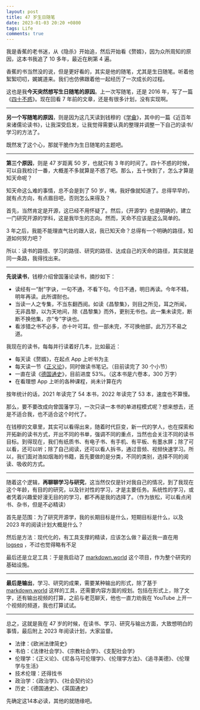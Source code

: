 ```yaml
---
layout: post
title: 47 岁生日随笔
date: 2023-01-03 20:20 +0800
tags: Life
comments: true
---
```


我是香蕉的老书迷，从《隐杀》开始追，然后开始看《赘婿》，因为众所周知的原因，这本书我追了 10 多年，最近在刷第 4 遍。

香蕉的书当然没的说，但是更好看的，其实是他的随笔，尤其是生日随笔。听着他絮絮叨叨，娓娓道来。我们也仿佛跟着他一起经历了一次成长的过程。

这也是我**今天突然想写生日随笔的原因**。上一次写随笔，还是 2016 年，写了一篇《[四十不惑](/dairy/2016/01/03/40-years-old.html)》。现在回看 7 年前的文章，还是有很多计划，没有实现啊。

---

**另一个写随笔的原因**，则是因为这几天读到钱穆的《[学龠](https://book.douban.com/subject/4852587/)》，其中的一篇《近百年来诸儒论读书》，让我深受启发，让我觉得需要认真的整理并调整一下自己的读书/学习的方法了。

既然发了这个心，那就干脆作为生日随笔的主题吧。

---

**第三个原因**，则是 47 岁距离 50 岁，也就只有 3 年的时间了。四十不惑的时候，可以自我检讨一番，大概差不多就算是不惑了吧。那么，五十快到了，怎么才算是知天命呢？

知天命这么难的事情，总不会是到了 50 岁，咦，我好像就知道了。总得早早的，就有点方向，有点眉目吧，否则怎么来得及？

首先，当然肯定是开源，这已经不用怀疑了。然后，《开源学》也是明确的，建立一门研究开源的学科，这是我毕生的志向。然而，天命不应该是这么简单的。

3 年之后，我能不能理直气壮的跟人说，我已知天命？总得有一个明确的路径，知道如何努力吧？

所以：读书的路径、学习的路径、研究的路径、达成自己的天命的路径，其实就是同一条路，我得找出来。

---

**先说读书**，钱穆介绍曾国藩论读书，摘抄如下：

* 读经有一“耐”字诀，一句不通，不看下句。今日不通，明日再读。今年不精，明年再读。此所谓耐也。
* 当读一人之专集，不当东翻西阅。如读《昌黎集》，则目之所见，耳之所闻，无非昌黎，以为天地间，除《昌黎集》而外，更别无书也。此一集未读完，断断不换他集，亦“专”字诀也。
* 看涉猎之书不必多，亦十叶可耳。但一部未完，不可换他部，此万万不易之道。

我现在的读书，每每并行读着好几本，比如最近：

* 每天读《赘婿》，在起点 App 上听书为主
* 每天读一节《[正义论](https://book.douban.com/subject/4000736/)》，同时做读书笔记。（目前读完了 30 个小节）
* 一直在读《[德国通史](https://book.douban.com/subject/30475766/)》，目前进度 53%。（这本书是六卷本，300 万字）
* 在看理想 App 上听的各种课程，尚未计算在内

按年统计的话，2021 年读完了 54 本书，2022 年读完了 53 本，速度也不算慢。

那么，要不要改成向曾国藩学习，一次只读一本书的单进程模式呢？想来想去，还是不适合我，也不适合这个时代了。

在钱穆的文章里，其实可以看得出来，随着时代巨变，新一代的学人，也在探索和开拓新的读书方式，开出不同的书单，强调不同的重点，当然也会关注不同的读书目标。到得现在，我们有纸质书、有电子书、有手机、有平板、有墨水屏；除了可以看，还可以听；除了自己阅读，还可以看人拆书，通过音频、视频快速学习。所以，我们面对浩如烟海的书籍，首先要做的是分类，不同的类别，选择不同的阅读、吸收的方式。

---

随着这个逻辑，**再聊聊学习与研究**，这当然仅仅是针对我自己的情况，到了我现在这个年龄，有目的的研究，以及针对性的学习，才是主要任务。系统性的学习，或者凭着兴趣爱好漫无目的的学习，都不再是我的选择了。（作为放松，可以看点闲书、杂书，但是不必精读）

首先是范围：为了研究开源学，我的长期目标是什么，短期目标是什么，以及 2023 年的阅读计划大概是什么？

然后是方法：现代化的，有工具支撑的精读，应该怎么做？最近我一直在用 [logseq](https://github.com/logseq/logseq) ，不过也觉得略有不足

最后还是立足工具：于是我启动了 [markdown.world](http://www.markdown.world/) 这个项目，作为整个研究的基础设施。

---

**最后是输出**，学习、研究的成果，需要某种输出的形式，除了基于 [markdown.world](http://www.markdown.world/) 这样的工具，还需要内容方面的规划。包括在形式上，除了文字，还有输出视频的打算，之前与老范聊天，他也一直力劝我在 YouTube 上开一个视频的频道，我也打算试试。

---

总之，这就是我在 47 岁的时候，在读书、学习、研究与输出方面，大致想明白的事情，最后附上 2023 年阅读计划，大家监督。

* 法律：《欧洲法律简史》
* 韦伯：《法律社会学》、《宗教社会学》、《支配社会学》
* 伦理学：《正义论》、《尼各马可伦理学》、《伦理学方法》、《追寻美德》、《伦理学与生活》
* 技术伦理：还得找书
* 政治学：《政治学》、《社会契约论》
* 历史：《德国通史》、《英国通史》

先确定这14本必读，其他的就随缘吧。